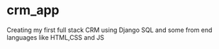 # crm_app
Creating my first full stack CRM using Django SQL and some from end languages like HTML,CSS and JS
